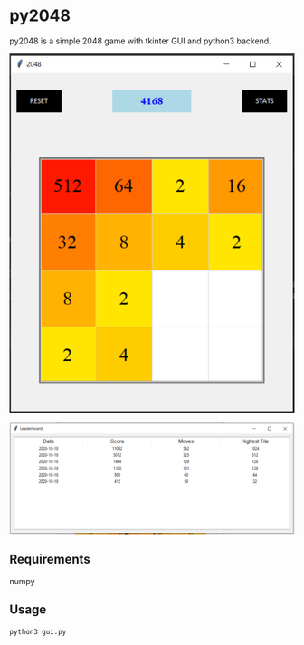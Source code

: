 # py2048
py2048 is a simple 2048 game with tkinter GUI and python3 backend. 

![ScreenShot](/screenshots/game.PNG?raw=true "Game")

![ScreenShot](/screenshots/leaderboard.PNG?raw=true "Leaderboard")

## Requirements
numpy

## Usage
```bash
python3 gui.py
```

